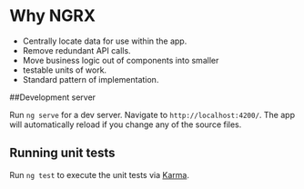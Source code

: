 # Why NGRX

- Centrally locate data for use within the app.
- Remove redundant API calls.
- Move business logic out of components into smaller 
- testable units of work.
- Standard pattern of implementation.


##Development server

Run `ng serve` for a dev server. Navigate to `http://localhost:4200/`. The app will automatically reload if you change any of the source files.

## Running unit tests

Run `ng test` to execute the unit tests via [Karma](https://karma-runner.github.io).


